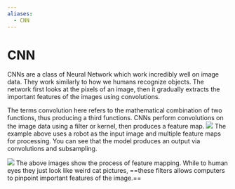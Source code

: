 ```yaml
---
aliases:
  - CNN
---
```

# CNN
CNNs are a class of Neural Network which work incredibly well on image data. They work similarly to how we humans recognize objects. The network first looks at the pixels of an image, then it gradually extracts the important features of the images using convolutions.

The terms convolution here refers to the mathematical combination of two functions, thus producing a third functions. CNNs perform convolutions on the image data using a filter or kernel, then produces a feature map.
![](images/1_jUP5jJMkJOYq-jCzsfXtow.webp)
The example above uses a robot as the input image and multiple feature maps for processing. You can see that the model produces an output via convolutions and subsampling.

![](images/1_1rvRUPJcnhB3KsPYaiWJtQ.webp)
The above images show the process of feature mapping. While to human eyes they just look like weird cat pictures, ==these filters allows computers to pinpoint important features of the image.==

